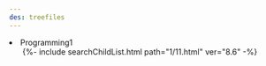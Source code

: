 ```yaml
---
des: treefiles
---
```


<li>Programming1
    <ul>
        {%- include searchChildList.html path="1/11.html" ver="8.6" -%}
    </ul>
</li>
